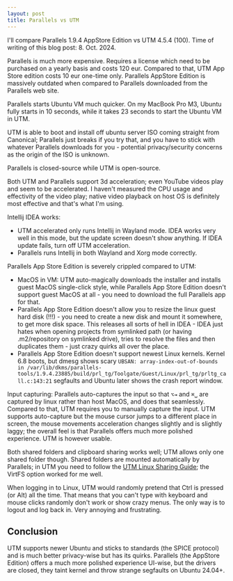 ```yaml
---
layout: post
title: Parallels vs UTM
---
```


I'll compare Parallels 1.9.4 AppStore Edition vs UTM 4.5.4 (100). Time of writing of this blog post: 8. Oct. 2024.

Parallels is much more expensive. Requires a license which need to be purchased on a yearly
basis and costs 120 eur. Compared to that, UTM App Store edition costs 10 eur one-time only.
Parallels AppStore Edition is massively outdated when compared to Parallels downloaded from
the Parallels web site.

Parallels starts Ubuntu VM much quicker. On my MacBook Pro M3, Ubuntu fully starts in 10 seconds,
while it takes 23 seconds to start the Ubuntu VM in UTM.

UTM is able to boot and install off ubuntu server ISO coming straight from Canonical; Parallels
just breaks if you try that, and you have to stick with whatever Parallels downloads for you - potential
privacy/security concerns as the origin of the ISO is unknown.

Parallels is closed-source while UTM is open-source.

Both UTM and Parallels support 3d acceleration; even YouTube videos play and seem to be accelerated.
I haven't measured the CPU usage and effectivity of the video play; native video playback on host OS
is definitely most effective and that's what I'm using.

Intellij IDEA works:

* UTM accelerated only runs Intellij in Wayland mode. IDEA works very well in this mode, but the update
  screen doesn't show anything. If IDEA update fails, turn off UTM acceleration.
* Parallels runs Intellij in both Wayland and Xorg mode correctly.

Parallels App Store Edition is severely crippled compared to UTM:

* MacOS in VM: UTM auto-magically downloads the installer and installs guest MacOS single-click style,
  while Parallels App Store Edition doesn't support guest MacOS at all - you need to download the full Parallels app for that.
* Parallels App Store Edition doesn't allow you to resize the linux guest hard disk (!!!) -
  you need to create a new disk and mount it somewhere, to get more disk space. This releases all sorts of hell in IDEA -
  IDEA just hates when opening projects from symlinked path (or having .m2/repository on symlinked drive), tries to resolve the files
  and then duplicates them - just crazy quirks all over the place.
* Parallels App Store Edition doesn't support newest Linux kernels. Kernel 6.8 boots,
  but dmesg shows scary `UBSAN: array-index-out-of-bounds in /var/lib/dkms/parallels-tools/1.9.4.23885/build/prl_tg/Toolgate/Guest/Linux/prl_tg/prltg_call.c:143:21`
  segfaults and Ubuntu later shows the crash report window.

Input capturing: Parallels auto-captures the input so that `⌥⇥` and `⌘␣` are captured by linux rather than host MacOS,
and does that seamlessly. Compared to that, UTM requires you to manually capture the input. UTM supports auto-capture but
the mouse cursor jumps to a different place in screen, the mouse movements acceleration changes slightly and is slightly laggy;
the overall feel is that Parallels offers much more polished experience. UTM is however usable.

Both shared folders and clipboard sharing works well; UTM allows only one shared folder though.
Shared folders are mounted automatically by Parallels; in UTM you need to follow the [UTM Linux Sharing Guide](https://docs.getutm.app/guest-support/linux/);
the VirtFS option worked for me well.

When logging in to Linux, UTM would randomly pretend that Ctrl is pressed (or Alt) all the time. That means that you can't
type with keyboard and mouse clicks randomly don't work or show crazy menus. The only way is to logout and log back in.
Very annoying and frustrating.

## Conclusion

UTM supports newer Ubuntu and sticks to standards (the SPICE protocol) and is much better privacy-wise but has
its quirks. Parallels (the AppStore Edition) offers a much more polished experience UI-wise, but
the drivers are closed, they taint kernel and throw strange segfaults on Ubuntu 24.04+.
